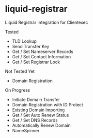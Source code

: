 # liquid-registrar
Liquid Registrar integration for Clientexec

Tested
* TLD Lookup
* Send Transfer Key
* Get / Set Nameserver Records 
* Get / Set Contact Information 
* Get / Set Registrar Lock 

Not Tested Yet
* Domain Registration 

On Progress
* Initiate Domain Transfer 
* Domain Registration with ID Protect 
* Existing Domain Importing 
* Get / Set Auto Renew Status 
* Get / Set DNS Records 
* Automatically Renew Domain 
* NameSpinner
